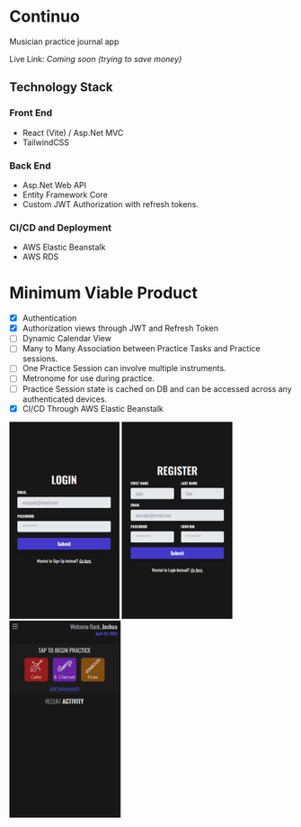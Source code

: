 # Continuo
Musician practice journal app

Live Link: *Coming soon (trying to save money)*

## Technology Stack

### Front End
* React (Vite) / Asp.Net MVC
* TailwindCSS

### Back End
* Asp.Net Web API
* Entity Framework Core
* Custom JWT Authorization with refresh tokens.

### CI/CD and Deployment
* AWS Elastic Beanstalk
* AWS RDS

# Minimum Viable Product
- [x] Authentication
- [x] Authorization views through JWT and Refresh Token
- [ ] Dynamic Calendar View
- [ ] Many to Many Association between Practice Tasks and Practice sessions.
- [ ] One Practice Session can involve multiple instruments.
- [ ] Metronome for use during practice.
- [ ] Practice Session state is cached on DB and can be accessed across any authenticated devices.
- [x] CI/CD Through AWS Elastic Beanstalk

<img src='./GithubImg/login.png' height='350'>
<img src='./GithubImg/register.png' height='350'><br>
<img src='./GithubImg/dashboard.png' height='350'>
